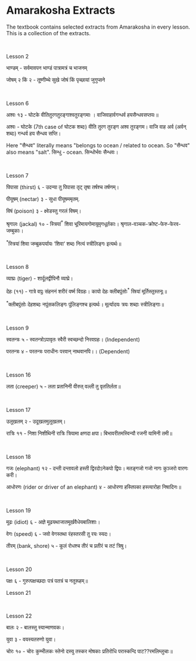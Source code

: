 # Amarakosha Extracts

The textbook contains selected extracts from Amarakosha in every lesson. This is a collection of the extracts.

<br>

Lesson 2

भाण्डम् - सर्वमावपन भाण्डं पात्रामत्रं च भाजनम्

जोषम् २ किं २ - तू्ष्णीम्थे सुखे जोषं किं पृच्छायां जुगुप्सने

<br>

Lesson 6

अश्वः १३ - घोटके वीतितुरगतुरङ्गाश्वतुरङ्गमाः । वाजिवाहार्वगन्धर्व हयसैन्धवसप्तयः॥

अश्वः - घोटके (7th case of घोटक शब्दः) वीति तुरग तुरङ्ग अश्व तुरङ्गम। वाजि वाह अर्व (अर्वन् शब्दः) गन्धर्व हय सैन्धव सप्ति।

Here "सैन्धव" literally means "belongs to ocean / related to ocean. So "सैन्धव" also means "salt". सिन्धु - ocean. सिन्धोर्भवः सैन्धवः।

<br>

Lesson 7

पिपासा (thirst) ६ - उदन्या तु पिपासा तृट् तृषा तर्षश्च तर्षणम्।

पीयूषम् (nectar) ३ - सुधा पीयूषममृतम्.

विषं (poison) ३ - क्ष्वेडस्तु गरलं विषम्।

श्रृगालः (jackal) १० - स्त्रियां<sup>*</sup> शिवा भूरिमायगोमायुमृगधूर्तकाः। श्रृगाल-वञ्चक-क्रोष्ट-फेरु-फेरव-जम्बुकाः।

<sup>*</sup>स्त्रियां शिवा जम्बुकपर्यायः ’शिवा’ शब्दः नित्यं स्त्रीलिङ्गः इत्यर्थः॥

<br>

Lesson 8

व्याघ्रः (tiger) - शार्दूलद्वीपिनौ व्याघ्रे।

देहः (११) - गात्रे वपुः संहननं शरीरं वर्ष्म विग्रहः। कायो देहः क्लीबपुंसोः<sup>*</sup> स्रियां मूर्तिस्तुस्तनूः॥ 

<sup>*</sup>क्लीबपुंसोः देहशब्दः नपुंसकलिङ्गः पुंलिङ्गश्च इत्यर्थः। मूर्त्यादयः त्रयः शब्दाः स्त्रीलिङ्गाः॥


<br>

Lesson 9

स्वतन्त्रः ५ - स्वतन्त्रोऽपावृतः स्वैरी स्वच्छन्दो निरवग्रहः। (Independent)

परतन्त्रः ४ - परतन्त्रः पराधीनः परवान् नाथवानपि।। (Dependent)

<br>

Lesson 16

लता (creeper) ५ - लता प्रतानिनी वीरुत् वल्ली तु वृततिर्लता॥

<br>

Lesson 17

उलूखलम् २ - उदूखलमुलूखलम्।

रात्रिः ११ - निशा निशीथिनी रात्रिः त्रियामा क्षणदा क्षपा। बिभावरीतमस्विन्यौ रजनी यामिनी तमी॥


<br>

Lesson 18

गजः (elephant) १२ - दन्ती दन्तावलो हस्ती द्विरदोऽनेकपो द्विपः। मतङ्गजो गजो नागः कुञ्जरो वारणः करी। 

आधोरणः (rider or driver of an elephant) ४ - आधोरणा हस्तिपका हस्त्यारोहा निषादिनः॥

<br>

Lesson 19

मूढः (idiot) ६ - अज्ञे मूढयथाजातमूर्खवैधेयबालिशाः।

वेगः (speed) ६ - जवो वेगस्तथा रंहस्तरसी तु रयः स्यदः।

तीरम् (bank, shore) ५ - कूलं रोधश्च तीरं च प्रतीरं च तटं त्रिषु।

<br>

Lesson 20

पक्षः ६ - गुरुत्पक्षच्छदाः पत्रं पतत्रं च नतूरूहम्॥

Lesson 21

<br>

Lesson 22

बालः २ - बालस्तु स्यान्माणवकः।

युवा ३ - वयस्यतरुणो युवा।

चोरः १० - चोरः कुम्भीलकः स्तेनो दस्यु तस्कर मोषकाः प्रतिरोधि परास्कन्दि पाट??रमलिम्लुचाः॥

<br>